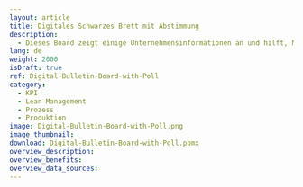 ```yaml
---
layout: article
title: Digitales Schwarzes Brett mit Abstimmung
description: 
  - Dieses Board zeigt einige Unternehmensinformationen an und hilft, Mitarbeiter über Neuigkeiten zu informieren.
lang: de
weight: 2000
isDraft: true
ref: Digital-Bulletin-Board-with-Poll
category:
  - KPI
  - Lean Management
  - Prozess
  - Produktion
image: Digital-Bulletin-Board-with-Poll.png
image_thumbnail: 
download: Digital-Bulletin-Board-with-Poll.pbmx
overview_description:
overview_benefits:
overview_data_sources:
---
```

